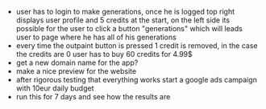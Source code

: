 - user has to login to make generations, once he is logged top right displays user profile and 5 credits at the start, on the left side its possible for the user to click a button "generations" which will leads user to page where he has all of his generations
- every time the outpaint button is pressed 1 credit is removed, in the case the credits are 0 user has to buy 60 credits for 4.99$ 
- get a new domain name for the app? 
- make a nice preview for the website
- after rigorous testing that everything works start a google ads campaign with 10eur daily budget
- run this for 7 days and see how the results are